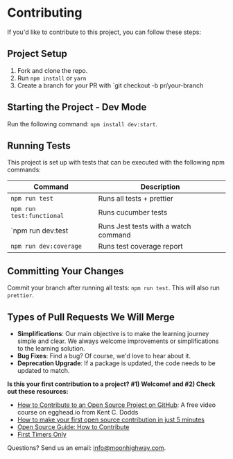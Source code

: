 Contributing
=====
If you'd like to contribute to this project, you can follow these steps:

## Project Setup
1. Fork and clone the repo.
2. Run `npm install` or `yarn`
3. Create a branch for your PR with `git checkout -b pr/your-branch

## Starting the Project - Dev Mode
Run the following command: `npm install dev:start`. 

## Running Tests
This project is set up with tests that can be executed with the following npm commands:

| Command                   | Description                          |
|---------------------------|--------------------------------------|
| `npm run test`            | Runs all tests + prettier            |
| `npm run test:functional` | Runs cucumber tests                  |
| `npm run dev:test         | Runs Jest tests with a watch command |
| `npm run dev:coverage`    | Runs test coverage report            |

## Committing Your Changes
Commit your branch after running all tests: `npm run test`. This will also run `prettier`. 

## Types of Pull Requests We Will Merge
* **Simplifications**: Our main objective is to make the learning journey simple and clear. We always welcome improvements or simplifications to the learning solution.
* **Bug Fixes**: Find a bug? Of course, we'd love to hear about it.
* **Deprecation Upgrade**: If a package is updated, the code needs to be updated to match.

**Is this your first contribution to a project? #1) Welcome! and #2) Check out these resources:**

* [How to Contribute to an Open Source Project on GitHub](https://egghead.io/courses/how-to-contribute-to-an-open-source-project-on-github): A free video course on egghead.io from Kent C. Dodds
* [How to make your first open source contribution in just 5 minutes](https://medium.freecodecamp.org/how-to-make-your-first-open-source-contribution-in-just-5-minutes-aaad1fc59c9a)
* [Open Source Guide: How to Contribute](https://opensource.guide/how-to-contribute/)
* [First Timers Only](https://www.firsttimersonly.com/)

Questions? Send us an email: [info@moonhighway.com](mailto:info@moonhighway.com).